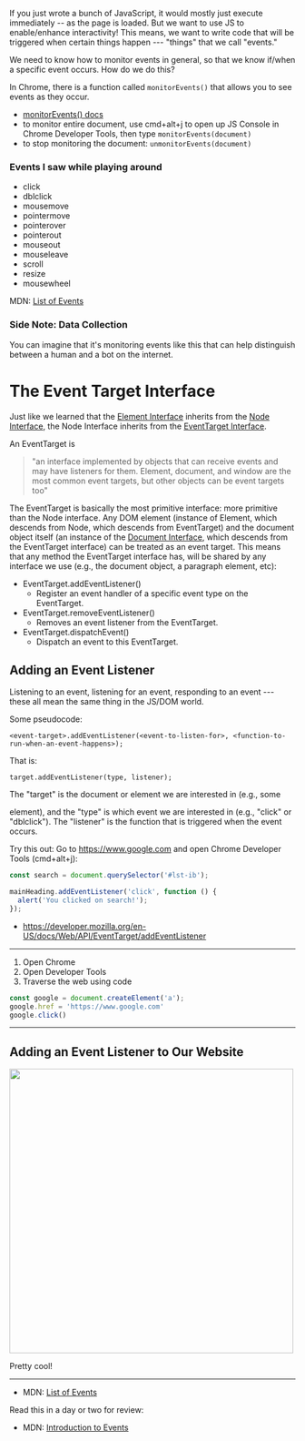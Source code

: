If you just wrote a bunch of JavaScript, it would mostly just execute immediately -- as the page is loaded.  But we want to use
JS to enable/enhance interactivity!  This means, we want to write code that will be triggered when certain things
happen --- "things" that we call "events."

We need to know how to monitor events in general, so that we know if/when a specific event occurs.  How
do we do this?  

In Chrome, there is a function called `monitorEvents()` that allows you to see events as they occur.
* [monitorEvents() docs](https://developers.google.com/web/tools/chrome-devtools/console/events#monitor_events)
* to monitor entire document, use cmd+alt+j to open up JS Console in Chrome Developer Tools, then type `monitorEvents(document)`
* to stop monitoring the document: `unmonitorEvents(document)`

### Events I saw while playing around
* click
* dblclick
* mousemove
* pointermove
* pointerover
* pointerout
* mouseout
* mouseleave
* scroll
* resize
* mousewheel

MDN: [List of Events](https://developer.mozilla.org/en-US/docs/Web/Events)


### Side Note: Data Collection
You can imagine that it's monitoring events like this that can help distinguish between a human and a 
bot on the internet.

# The Event Target Interface
Just like we learned that the [Element Interface](https://developer.mozilla.org/en-US/docs/Web/API/Element) 
inherits from the [Node Interface](https://developer.mozilla.org/en-US/docs/Web/API/Node), the Node Interface
inherits from the [EventTarget Interface](https://developer.mozilla.org/en-US/docs/Web/API/EventTarget).

An EventTarget is
> "an interface implemented by objects that can receive events and may have listeners for them.
> Element, document, and window are the most common event targets, but other objects can be event targets too"

The EventTarget is basically the most primitive interface: more primitive than the Node interface.  Any
DOM element (instance of Element, which descends from Node, which descends from EventTarget) and the document object itself (an instance of the [Document Interface](https://developer.mozilla.org/en-US/docs/Web/API/Document),
which descends from the EventTarget interface) can be treated as an event target.  This means that any method
the EventTarget interface has, will be shared by any interface we use (e.g., the document object, a paragraph element, etc):
* EventTarget.addEventListener()
  - Register an event handler of a specific event type on the EventTarget.
* EventTarget.removeEventListener()
  - Removes an event listener from the EventTarget.
* EventTarget.dispatchEvent()
  - Dispatch an event to this EventTarget.
  
## Adding an Event Listener
Listening to an event, listening for an event, responding to an event --- these all mean the same thing in the
JS/DOM world.

Some pseudocode:
```
<event-target>.addEventListener(<event-to-listen-for>, <function-to-run-when-an-event-happens>);
```

That is:
```
target.addEventListener(type, listener);
```

The "target" is the document or element we are interested in (e.g., some <p> element), and the "type" is which
event we are interested in (e.g., "click" or "dblclick").  The "listener" is the function that is triggered when
the event occurs.

Try this out: Go to https://www.google.com and open Chrome Developer Tools (cmd+alt+j):
```js
const search = document.querySelector('#lst-ib');

mainHeading.addEventListener('click', function () {
  alert('You clicked on search!');
});
```

* https://developer.mozilla.org/en-US/docs/Web/API/EventTarget/addEventListener

---------------------------------

1. Open Chrome
2. Open Developer Tools
3. Traverse the web using code
```js
const google = document.createElement('a');
google.href = 'https://www.google.com'
google.click()
```

-------------------------------------

## Adding an Event Listener to Our Website
<img src="/images/adding-an-event-listener-to-our-website.png" width="500">

Pretty cool!

------------------------

* MDN: [List of Events](https://developer.mozilla.org/en-US/docs/Web/Events)

Read this in a day or two for review:
* MDN: [Introduction to Events](https://developer.mozilla.org/en-US/docs/Learn/JavaScript/Building_blocks/Events)



